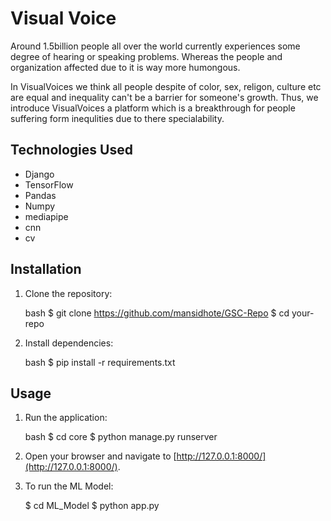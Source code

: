 # Visual Voice

Around 1.5billion people all over the world currently experiences some degree of hearing or speaking problems. Whereas the people and organization affected due to it is way more humongous.

In VisualVoices we think all people despite of color, sex, religon, culture etc are equal and inequality can't be a barrier for someone's growth. Thus, we introduce VisualVoices a platform which is a breakthrough for people suffering form inequlities due to there specialability.


## Technologies Used

- Django
- TensorFlow
- Pandas
- Numpy
- mediapipe 
- cnn 
- cv 

## Installation

1. Clone the repository:

    bash
    $ git clone https://github.com/mansidhote/GSC-Repo
    $ cd your-repo
    

2. Install dependencies:

    bash
    $ pip install -r requirements.txt
    

## Usage
1. Run the application:

    bash
    $ cd core
    $ python manage.py runserver
    

2. Open your browser and navigate to [http://127.0.0.1:8000/](http://127.0.0.1:8000/).

3. To run the ML Model:
   
   $ cd ML_Model
   $ python app.py

